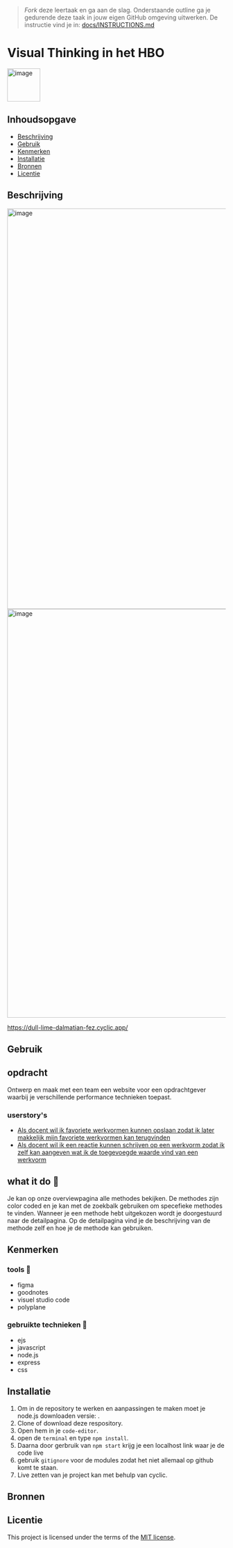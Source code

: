 > _Fork_ deze leertaak en ga aan de slag. Onderstaande outline ga je gedurende deze taak in jouw eigen GitHub omgeving uitwerken. De instructie vind je in: [docs/INSTRUCTIONS.md](docs/INSTRUCTIONS.md)

# Visual Thinking in het HBO
<img width="76" alt="image" src="https://github.com/zombie0youssra/performance-matters-optimized-website/assets/112857270/dc5ea48e-e343-4089-81b2-15a8d7de6c4c">

<!-- Geef je project een titel en schrijf in één zin wat het is -->

## Inhoudsopgave

  * [Beschrijving](#beschrijving)
  * [Gebruik](#gebruik)
  * [Kenmerken](#kenmerken)
  * [Installatie](#installatie)
  * [Bronnen](#bronnen)
  * [Licentie](#licentie)

## Beschrijving
<!-- Bij Beschrijving staat kort beschreven wat voor project het is en wat je hebt gemaakt -->
<!-- Voeg een mooie poster visual toe 📸 -->
<img width="921" alt="image" src="https://github.com/zombie0youssra/performance-matters-optimized-website/assets/112857270/bf39b405-6f9f-4a5e-8c0d-5c21fe983c56">

<img width="940" alt="image" src="https://github.com/zombie0youssra/performance-matters-optimized-website/assets/112857270/649742c0-d514-4715-a9cd-95ad21cdda63">



<!-- Voeg een link toe naar Github Pages 🌐-->
https://dull-lime-dalmatian-fez.cyclic.app/

## Gebruik
<!-- Bij Gebruik staat de user story, hoe het werkt en wat je er mee kan. -->
## opdracht
Ontwerp en maak met een team een website voor een opdrachtgever waarbij je verschillende performance technieken toepast.

### userstory's

* [Als docent wil ik favoriete werkvormen kunnen opslaan zodat ik later makkelijk mijn favoriete werkvormen kan terugvinden](https://github.com/fdnd-agency/visual-thinking/issues/7)
* [Als docent wil ik een reactie kunnen schrijven op een werkvorm zodat ik zelf kan aangeven wat ik de toegevoegde waarde vind van een werkvorm](https://github.com/fdnd-agency/visual-thinking/issues/8)

## what it do 🚶

Je kan op onze overviewpagina alle methodes bekijken.
De methodes zijn color coded en je kan met de zoekbalk gebruiken om specefieke methodes te vinden.
Wanneer je een methode hebt uitgekozen wordt je doorgestuurd naar de detailpagina.
Op de detailpagina vind je de beschrijving van de methode zelf en hoe je de methode kan gebruiken.

## Kenmerken
<!-- Bij Kenmerken staat welke technieken zijn gebruikt en hoe. Wat is de HTML structuur? Wat zijn de belangrijkste dingen in CSS? Wat is er met JS gedaan en hoe? Misschien heb je iets met NodeJS gedaan, of heb je een framwork of library gebruikt? -->

### tools 🍔
- figma
- goodnotes
- visuel studio code
- polyplane

### gebruikte technieken 🍟
- ejs
- javascript
- node.js
- express
- css


## Installatie
<!-- Bij Instalatie staat hoe een andere developer aan jouw repo kan werken -->

1. Om in de repository te werken en aanpassingen te maken moet je node.js downloaden versie: .
2. Clone of download deze respository.
3. Open hem in je `code-editor`.
4. open de `terminal` en type `npm install`.
5. Daarna door gerbruik van `npm start` krijg je een localhost link waar je de code live 
6. gebruik `gitignore` voor de modules zodat het niet allemaal op github komt te staan.
7. Live zetten van je project kan met behulp van cyclic.

## Bronnen

## Licentie

This project is licensed under the terms of the [MIT license](./LICENSE).
